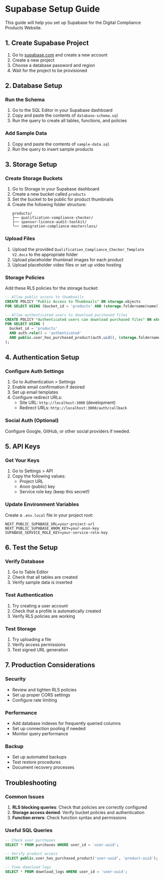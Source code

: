 # Supabase Setup Guide

This guide will help you set up Supabase for the Digital Compliance Products Website.

## 1. Create Supabase Project

1. Go to [supabase.com](https://supabase.com) and create a new account
2. Create a new project
3. Choose a database password and region
4. Wait for the project to be provisioned

## 2. Database Setup

### Run the Schema
1. Go to the SQL Editor in your Supabase dashboard
2. Copy and paste the contents of `database-schema.sql`
3. Run the query to create all tables, functions, and policies

### Add Sample Data
1. Copy and paste the contents of `sample-data.sql`
2. Run the query to insert sample products

## 3. Storage Setup

### Create Storage Buckets
1. Go to Storage in your Supabase dashboard
2. Create a new bucket called `products`
3. Set the bucket to be public for product thumbnails
4. Create the following folder structure:
   ```
   products/
   ├── qualification-compliance-checker/
   ├── sponsor-licence-audit-toolkit/
   └── immigration-compliance-masterclass/
   ```

### Upload Files
1. Upload the provided `Qualification_Compliance_Checker_Template V2.docx` to the appropriate folder
2. Upload placeholder thumbnail images for each product
3. Upload placeholder video files or set up video hosting

### Storage Policies
Add these RLS policies for the storage bucket:

```sql
-- Allow public access to thumbnails
CREATE POLICY "Public Access to Thumbnails" ON storage.objects
FOR SELECT USING (bucket_id = 'products' AND (storage.foldername(name))[1] = 'thumbnails');

-- Allow authenticated users to download purchased files
CREATE POLICY "Authenticated users can download purchased files" ON storage.objects
FOR SELECT USING (
  bucket_id = 'products' 
  AND auth.role() = 'authenticated'
  AND public.user_has_purchased_product(auth.uid(), (storage.foldername(name))[1]::uuid)
);
```

## 4. Authentication Setup

### Configure Auth Settings
1. Go to Authentication > Settings
2. Enable email confirmation if desired
3. Set up email templates
4. Configure redirect URLs:
   - Site URL: `http://localhost:3000` (development)
   - Redirect URLs: `http://localhost:3000/auth/callback`

### Social Auth (Optional)
Configure Google, GitHub, or other social providers if needed.

## 5. API Keys

### Get Your Keys
1. Go to Settings > API
2. Copy the following values:
   - Project URL
   - Anon (public) key
   - Service role key (keep this secret!)

### Update Environment Variables
Create a `.env.local` file in your project root:

```env
NEXT_PUBLIC_SUPABASE_URL=your-project-url
NEXT_PUBLIC_SUPABASE_ANON_KEY=your-anon-key
SUPABASE_SERVICE_ROLE_KEY=your-service-role-key
```

## 6. Test the Setup

### Verify Database
1. Go to Table Editor
2. Check that all tables are created
3. Verify sample data is inserted

### Test Authentication
1. Try creating a user account
2. Check that a profile is automatically created
3. Verify RLS policies are working

### Test Storage
1. Try uploading a file
2. Verify access permissions
3. Test signed URL generation

## 7. Production Considerations

### Security
- Review and tighten RLS policies
- Set up proper CORS settings
- Configure rate limiting

### Performance
- Add database indexes for frequently queried columns
- Set up connection pooling if needed
- Monitor query performance

### Backup
- Set up automated backups
- Test restore procedures
- Document recovery processes

## Troubleshooting

### Common Issues
1. **RLS blocking queries**: Check that policies are correctly configured
2. **Storage access denied**: Verify bucket policies and authentication
3. **Function errors**: Check function syntax and permissions

### Useful SQL Queries
```sql
-- Check user purchases
SELECT * FROM purchases WHERE user_id = 'user-uuid';

-- Verify product access
SELECT public.user_has_purchased_product('user-uuid', 'product-uuid');

-- View download logs
SELECT * FROM download_logs WHERE user_id = 'user-uuid';
```

